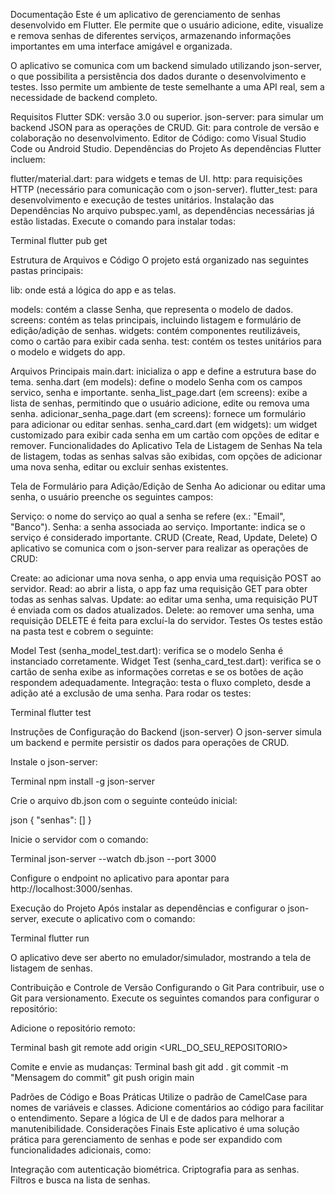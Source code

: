 Documentação
Este é um aplicativo de gerenciamento de senhas desenvolvido em Flutter. Ele permite que o usuário adicione, edite, visualize e remova senhas de diferentes serviços, armazenando informações importantes em uma interface amigável e organizada.

O aplicativo se comunica com um backend simulado utilizando json-server, o que possibilita a persistência dos dados durante o desenvolvimento e testes. Isso permite um ambiente de teste semelhante a uma API real, sem a necessidade de backend completo.

Requisitos
Flutter SDK: versão 3.0 ou superior.
json-server: para simular um backend JSON para as operações de CRUD.
Git: para controle de versão e colaboração no desenvolvimento.
Editor de Código: como Visual Studio Code ou Android Studio.
Dependências do Projeto
As dependências Flutter incluem:

flutter/material.dart: para widgets e temas de UI.
http: para requisições HTTP (necessário para comunicação com o json-server).
flutter_test: para desenvolvimento e execução de testes unitários.
Instalação das Dependências
No arquivo pubspec.yaml, as dependências necessárias já estão listadas. Execute o comando para instalar todas:

Terminal flutter pub get

Estrutura de Arquivos e Código
O projeto está organizado nas seguintes pastas principais:

lib: onde está a lógica do app e as telas.

models: contém a classe Senha, que representa o modelo de dados.
screens: contém as telas principais, incluindo listagem e formulário de edição/adição de senhas.
widgets: contém componentes reutilizáveis, como o cartão para exibir cada senha.
test: contém os testes unitários para o modelo e widgets do app.

Arquivos Principais
main.dart: inicializa o app e define a estrutura base do tema.
senha.dart (em models): define o modelo Senha com os campos servico, senha e importante.
senha_list_page.dart (em screens): exibe a lista de senhas, permitindo que o usuário adicione, edite ou remova uma senha.
adicionar_senha_page.dart (em screens): fornece um formulário para adicionar ou editar senhas.
senha_card.dart (em widgets): um widget customizado para exibir cada senha em um cartão com opções de editar e remover.
Funcionalidades do Aplicativo
Tela de Listagem de Senhas
Na tela de listagem, todas as senhas salvas são exibidas, com opções de adicionar uma nova senha, editar ou excluir senhas existentes.

Tela de Formulário para Adição/Edição de Senha
Ao adicionar ou editar uma senha, o usuário preenche os seguintes campos:

Serviço: o nome do serviço ao qual a senha se refere (ex.: "Email", "Banco").
Senha: a senha associada ao serviço.
Importante: indica se o serviço é considerado importante.
CRUD (Create, Read, Update, Delete)
O aplicativo se comunica com o json-server para realizar as operações de CRUD:

Create: ao adicionar uma nova senha, o app envia uma requisição POST ao servidor.
Read: ao abrir a lista, o app faz uma requisição GET para obter todas as senhas salvas.
Update: ao editar uma senha, uma requisição PUT é enviada com os dados atualizados.
Delete: ao remover uma senha, uma requisição DELETE é feita para excluí-la do servidor.
Testes
Os testes estão na pasta test e cobrem o seguinte:

Model Test (senha_model_test.dart): verifica se o modelo Senha é instanciado corretamente.
Widget Test (senha_card_test.dart): verifica se o cartão de senha exibe as informações corretas e se os botões de ação respondem adequadamente.
Integração: testa o fluxo completo, desde a adição até a exclusão de uma senha.
Para rodar os testes:

Terminal flutter test

Instruções de Configuração do Backend (json-server)
O json-server simula um backend e permite persistir os dados para operações de CRUD.

Instale o json-server:

Terminal npm install -g json-server

Crie o arquivo db.json com o seguinte conteúdo inicial:

json { "senhas": [] }

Inicie o servidor com o comando:

Terminal json-server --watch db.json --port 3000

Configure o endpoint no aplicativo para apontar para http://localhost:3000/senhas.

Execução do Projeto
Após instalar as dependências e configurar o json-server, execute o aplicativo com o comando:

Terminal flutter run

O aplicativo deve ser aberto no emulador/simulador, mostrando a tela de listagem de senhas.

Contribuição e Controle de Versão
Configurando o Git
Para contribuir, use o Git para versionamento. Execute os seguintes comandos para configurar o repositório:

Adicione o repositório remoto:

Terminal bash git remote add origin <URL_DO_SEU_REPOSITORIO>

Comite e envie as mudanças: Terminal bash git add . git commit -m "Mensagem do commit" git push origin main

Padrões de Código e Boas Práticas
Utilize o padrão de CamelCase para nomes de variáveis e classes.
Adicione comentários ao código para facilitar o entendimento.
Separe a lógica de UI e de dados para melhorar a manutenibilidade.
Considerações Finais
Este aplicativo é uma solução prática para gerenciamento de senhas e pode ser expandido com funcionalidades adicionais, como:

Integração com autenticação biométrica.
Criptografia para as senhas.
Filtros e busca na lista de senhas.
